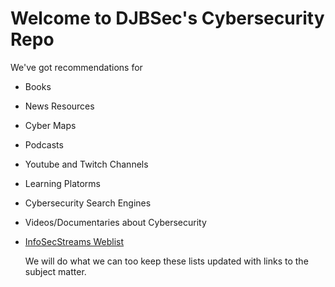 # Welcome to DJBSec's Cybersecurity Repo
We've got recommendations for
- Books
- News Resources
- Cyber Maps
- Podcasts
- Youtube and Twitch Channels
- Learning Platorms
- Cybersecurity Search Engines
- Videos/Documentaries about Cybersecurity
- [InfoSecStreams Weblist](https://infosecstreams.com/)

  We will do what we can too keep these lists updated with links to the subject matter.

  
